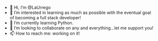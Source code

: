 - 👋 Hi, I’m @LaUrrego
- 👀 I’m interested in learning as much as possible with the eventual goal of becoming a full stack developer!
- 🌱 I’m currently learning Python.
- 💞️ I’m looking to collaborate on any and everything...let me support you!
- 📫 How to reach me: working on it!

<!---
LaUrrego/LaUrrego is a ✨ special ✨ repository because its `README.md` (this file) appears on your GitHub profile.
You can click the Preview link to take a look at your changes.
--->
